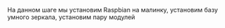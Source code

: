 На данном шаге мы установим Raspbian на малинку, установим базу умного зеркала, установим пару модулей
